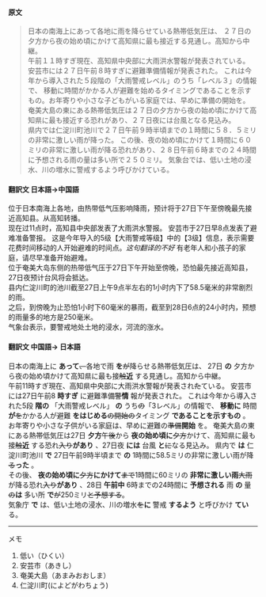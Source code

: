 #### 原文
>日本の南海上にあって各地に雨を降らせている熱帯低気圧は、
２７日の夕方から夜の始め頃にかけて高知県に最も接近する見通し。高知から中継。  
午前１１時すぎ現在、高知県中央部に大雨洪水警報が発表されている。
安芸市には２７日午前８時すぎに避難準備情報が発表された。
これは今年から導入された５段階の「大雨警戒レベル」のうち「レベル３」の情報で、
移動に時間がかかる人が避難を始めるタイミングであることを示すもの。お年寄りや小さな子どもがいる家庭では、早めに準備の開始を。  
奄美大島の東にある熱帯低気圧は２７日の夕方から夜の始め頃にかけて高知県に最も接近する恐れがあり、２７日夜には台風となる見込み。  
県内では仁淀川町池川で２７日午前９時半頃までの１時間に５８．５ミリの非常に激しい雨が降った。
この後、夜の始め頃にかけて１時間に６０ミリの非常に激しい雨が降る恐れがあり、２８日午前６時までの２４時間に予想される雨の量は多い所で２５０ミリ。
気象台では、低い土地の浸水、川の増水に警戒するよう呼びかけている。

#### 翻訳文 日本語->中国語
位于日本南海上各地，由热带低气压影响降雨，预计将于27日下午至傍晚最先接近高知县。从高知转播。  
现在过11点时，高知县中央部发表了大雨洪水警报。
安芸市于27日早8点发表了避难准备警报。
这是今年导入的5级【大雨警戒等级】中的【3级】信息，表示需要花费时间移动的人开始避难的时间点。*这句翻译的不好*
有老年人和小孩子的家庭，请尽早准备开始避难。  
位于奄美大岛东侧的热带低气压于27日下午开始至傍晚，恐怕最先接近高知县，27日夜预计台风将会抵达。  
县内仁淀川町的池川截至27日上午9点半左右的1小时内下了58.5毫米的非常剧烈的雨。  
之后，到傍晚为止恐怕1小时下60毫米的暴雨，截至到28日6点的24小时内，预想的雨量多的地方是250毫米。  
气象台表示，要警戒地处土地的浸水，河流的涨水。

#### 翻訳文 中国語-> 日本語
日本の南海上に __あって__~~、~~各地で雨 __を__~~が~~降らせる熱帯低気圧は、
27日 __の__ 夕方から夜の始め頃かけて高知県に最も接~~触~~__近__ する見通し。高知から中継。  
午前11時すぎ現在、高知県中央部に大雨洪水警報が発表され~~た~~ている。
安芸市には27日午前8 __時すぎ__ に避難準備~~警~~__情__ 報が発表された。
これは今年から導入された5段 __階の__ 「大雨警戒レベル」 __の__ うち~~の~~「3レベル」の情報で、
 __移動に__ 時間 __が__~~を~~かかる人が避難 __をはじめる__~~の開始の~~タイミング __であることを示すもの__ 。
お年寄りや小さな子供がいる家庭は、早めに避難の~~準備~~__開始__ を。
奄美大島の東にある熱帯低気圧は27日 __夕方__~~午後~~から __夜の始め頃に__~~夕方~~かけて、高知県に最も接~~触~~__近__ する恐れ~~入り~~__があり__ 、27日夜 __には__ 台風 __と__~~に~~なる見込み。
県内で __は__ 仁淀川町池川 __で__ 27日午前9時半頃まで __の__ 1時間に58.5ミリの非常に激しい雨が降~~る~~__った__ 。  
その後、 __夜の始め頃に__~~夕方~~__にかけて__~~まで~~1時間に60ミリの __非常に激しい雨__~~大雨~~が降る恐れ~~入り~~__があり__ 、28日 __午前中__ 6時までの24時間に __予想される__ 雨 __の__ 量~~の~~__は__ 多い所 __で__~~が~~250ミリ~~と予想する~~。  
気象庁 __で__ は、低い土地の浸水、川の増水~~を~~__に__ 警戒 __するよう__ と呼びかけ __てい__ る。


***
メモ  
1. 低い（ひくい）
2. 安芸市（あきし）
3. 奄美大島（あまみおおしま）
4. 仁淀川町(によどがわちょう)
